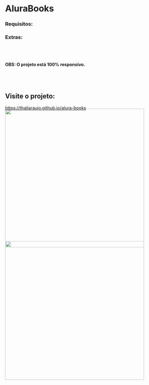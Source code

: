 # AluraBooks

### Requisitos:

### Extras:


<br><br>

#### OBS: O projeto está 100% responsivo.

<br><br>

## Visite o projeto: 
https://thaliaraujo.github.io/alura-books

<p>
<img align="left" width="450px" style="margin-top:-20px" src="https://github.com/Thaliaraujo/">
</p>

<p>
<img align="left" width="450px" style="margin-top:-20px" src="https://github.com/Thaliaraujo/">
</p>
 
<div dsplay="inline-block">
